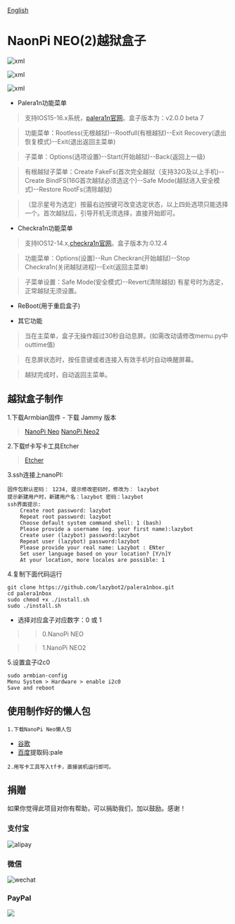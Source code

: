 [English](./README_EN.md)

NaonPi NEO(2)越狱盒子
====

![xml](doc/palebox.jpg)

![xml](doc/palebox1.jpg)

![xml](doc/palebox2.jpg)

* Palera1n功能菜单

> 支持IOS15-16.x系统，[palera1n官网](https://palera.in)。盒子版本为：v2.0.0 beta 7

> 功能菜单：Rootless(无根越狱)--Rootfull(有根越狱)--Exit Recovery(退出恢复模式)--Exit(退出返回主菜单)

> 子菜单：Options(选项设置)--Start(开始越狱)--Back(返回上一级)

> 有根越狱子菜单：Create FakeFs(首次完全越狱（支持32G及以上手机)--Create BindFS(16G首次越狱必须选这个)--Safe Mode(越狱进入安全模式)--Restore RootFs(清除越狱)

>（显示星号为选定）按最右边按键可改变选定状态，以上四处选项只能选择一个。首次越狱后，引导开机无须选择，直接开始即可。

* Checkra1n功能菜单

> 支持IOS12-14.x,[checkra1n官网](https://checkra.in)。盒子版本为:0.12.4

> 功能菜单：Options(设置)--Run Checkran(开始越狱)--Stop Checkra1n(关闭越狱进程)--Exit(返回主菜单)

> 子菜单设置：Safe Mode(安全模式)--Revert(清除越狱) 有星号时为选定，正常越狱无须设置。

* ReBoot(用于重启盒子)

* 其它功能

> 当在主菜单，盒子无操作超过30秒自动息屏。(如需改动请修改memu.py中outtime值)

> 在息屏状态时，按任意键或者连接入有效手机时自动唤醒屏幕。

> 越狱完成时，自动返回主菜单。

## 越狱盒子制作
 
1.下载Armbian固件 - 下载 Jammy 版本
>   [NanoPi Neo](https://www.armbian.com/nanopi-neo/)
>   [NanoPi Neo2](https://www.armbian.com/nanopi-neo-2/)

2.下载tf卡写卡工具Etcher

>   [Etcher](https://etcher.balena.io/)

3.ssh连接上nanoPI:

    固件包默认密码： 1234, 提示修改密码时，修改为： lazybot
    提示新建用户时，新建用户名：lazybot 密码：lazybot
    ssh界面提示:
        Create root password: lazybot
        Repeat root password: lazybot
        Choose default system command shell: 1 (bash)
        Please provide a username (eg. your first name):lazybot
        Create user (lazybot) password:lazybot
        Repeat user (lazybot) password:lazybot
        Please provide your real name: Lazybot : ENter
        Set user language based on your location? [Y/n]Y
        At your location, more locales are possible: 1 

4.复制下面代码运行

    git clone https://github.com/lazybot2/palera1nbox.git
    cd palera1nbox
    sudo chmod +x ./install.sh
    sudo ./install.sh

-   选择对应盒子对应数字：0 或 1

>>   0.NanoPi NEO

>>   1.NanoPi NEO2

5.设置盒子i2c0

    sudo armbian-config
    Menu System > Hardware > enable i2c0
    Save and reboot

## 使用制作好的懒人包

	1.下载NanoPi Neo懒人包 
   -  [谷歌](https://drive.google.com/file/d/1aHFxEIuJvwQLt-UAyPknbqBUZiagUj7f/view?usp=sharing)
   -  [百度](https://pan.baidu.com/s/1CsXOTnKeEkon6DHL0b_dhQ)提取码:pale

    2.用写卡工具写入tf卡，直接装机运行即可。

## 捐贈

如果你觉得此项目对你有帮助，可以捐助我们，加以鼓励。感谢！

### 支付宝

![alipay](doc/alipay.jpg)

### 微信

![wechat](doc/wechat.jpg)

### PayPal

<a href="https://www.paypal.com/paypalme/szyato"><img src="./doc/Paypal.jpg"></a>


